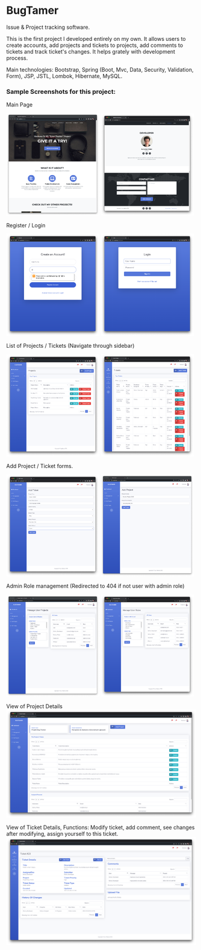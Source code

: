 # BugTamer
Issue &amp; Project tracking software.

This is the first project I developed entirely on my own. It allows users to create accounts, add projects and tickets to projects, add comments to tickets and track ticket's changes. It helps grately with development process.

Main technologies: Bootstrap, Spring (Boot, Mvc, Data, Security, Validation, Form), JSP, JSTL, Lombok, Hibernate, MySQL.

### Sample Screenshots for this project: 

Main Page
<p float="left">
  <img src="https://raw.githubusercontent.com/radoslawwalat/BugTamer-IssueTracker/main/samplePics/1.png?raw=true" width="49%" />
  <img src="https://github.com/radoslawwalat/BugTamer-IssueTracker/blob/main/samplePics/2.png?raw=true" width="49%" /> 
</p>

Register / Login
<p float="left">
  <img src="https://github.com/radoslawwalat/BugTamer-IssueTracker/blob/main/samplePics/3.png?raw=true" width="49%" />
  <img src="https://github.com/radoslawwalat/BugTamer-IssueTracker/blob/main/samplePics/4.png?raw=true" width="49%" /> 
</p>

List of Projects / Tickets (Navigate through sidebar)
<p float="left">
  <img src="https://github.com/radoslawwalat/BugTamer-IssueTracker/blob/main/samplePics/Projects.png?raw=true" width="49%" />
  <img src="https://github.com/radoslawwalat/BugTamer-IssueTracker/blob/main/samplePics/Tickets.png?raw=true" width="49%" /> 
</p>

Add Project / Ticket forms.
<p float="left">
  <img src="https://github.com/radoslawwalat/BugTamer-IssueTracker/blob/main/samplePics/addP.png?raw=true" width="49%" />
  <img src="https://github.com/radoslawwalat/BugTamer-IssueTracker/blob/main/samplePics/addT.png?raw=true" width="49%" /> 
</p>

Admin Role management (Redirected to 404 if not user with admin role)
<p float="left">
  <img src="https://github.com/radoslawwalat/BugTamer-IssueTracker/blob/main/samplePics/menageUP.png?raw=true" width="49%" />
  <img src="https://github.com/radoslawwalat/BugTamer-IssueTracker/blob/main/samplePics/menageur.png?raw=true" width="49%" /> 
</p>

View of Project Details 
![alt text](https://github.com/radoslawwalat/BugTamer-IssueTracker/blob/main/samplePics/detailsProj.png?raw=true)

View of Ticket Details, Functions: Modify ticket, add comment, see changes after modifying, assign yourself to this ticket.
![alt text](https://github.com/radoslawwalat/BugTamer-IssueTracker/blob/main/samplePics/detailsTicket.png?raw=true)

